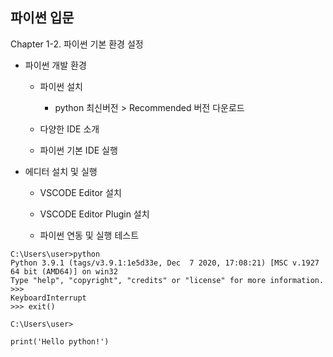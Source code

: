 ## 파이썬 입문

Chapter 1-2. 파이썬 기본 환경 설정

* 파이썬 개발 환경

  * 파이썬 설치

    * python 최신버전 > Recommended 버전 다운로드


  * 다양한 IDE 소개

  * 파이썬 기본 IDE 실행


* 에디터 설치 및 실행

  * VSCODE Editor 설치

  * VSCODE Editor Plugin 설치

  * 파이썬 연동 및 실행 테스트

```
C:\Users\user>python
Python 3.9.1 (tags/v3.9.1:1e5d33e, Dec  7 2020, 17:08:21) [MSC v.1927 64 bit (AMD64)] on win32
Type "help", "copyright", "credits" or "license" for more information.
>>>
KeyboardInterrupt
>>> exit()

C:\Users\user>
```

```
print('Hello python!')
```
